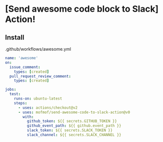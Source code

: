 # [Send awesome code block to Slack] Action!

## Install

.github/workflows/awesome.yml

```yml
name: 'awesome'
on:
  issue_comment:
    types: [created]
  pull_request_review_comment:
    types: [created]

jobs:
  test:
    runs-on: ubuntu-latest
    steps:
      - uses: actions/checkout@v2
      - uses: mofmof/send-awesome-code-to-slack-action@v0
        with:
          github_token: ${{ secrets.GITHUB_TOKEN }}
          github_event_path: ${{ github.event_path }}
          slack_token: ${{ secrets.SLACK_TOKEN }}
          slack_channel: ${{ secrets.SLACK_CHANNEL }}
```
